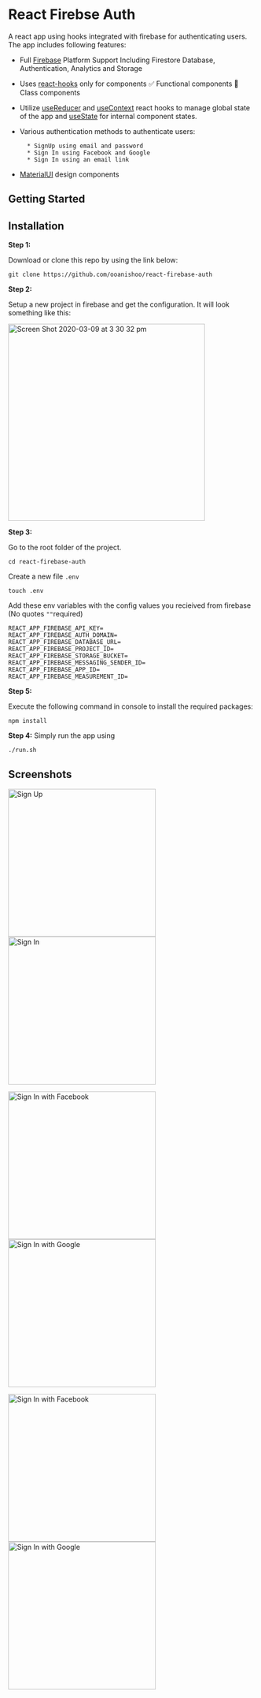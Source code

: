 # React Firebse Auth
A react app using hooks integrated with firebase for authenticating users. The app includes following features:

- Full [Firebase](https://firebase.google.com/) Platform Support Including Firestore Database, Authentication, Analytics and Storage
- Uses [react-hooks](https://reactjs.org/docs/hooks-reference.html) only for components
        ✅ Functional components 
        🚫 Class components
- Utilize [useReducer](https://reactjs.org/docs/hooks-reference.html#usereducer) and [useContext](https://reactjs.org/docs/hooks-reference.html#usecontext) react hooks to manage global state of the app and [useState](https://reactjs.org/docs/hooks-reference.html#usestate) for internal component states.
- Various authentication methods to authenticate users:
        
        * SignUp using email and password 
        * Sign In using Facebook and Google
        * Sign In using an email link
- [MaterialUI](https://material-ui.com/) design components
    
## Getting Started

## Installation

**Step 1:**

Download or clone this repo by using the link below:

```
git clone https://github.com/ooanishoo/react-firebase-auth
```

**Step 2:**

Setup a new project in firebase and get the configuration. It will look something like this:
<p>
<img width="400" alt="Screen Shot 2020-03-09 at 3 30 32 pm" src="https://user-images.githubusercontent.com/9260574/82982620-ea1f8f80-a031-11ea-996e-a89a77f0fc24.jpg">
<p/>


**Step 3:**

Go to the root folder of the project.
``` 
cd react-firebase-auth
```
Create a new file `.env`
```
touch .env
```
Add these env variables with the config values you recieived from firebase
(No quotes `""`required)
```
REACT_APP_FIREBASE_API_KEY=
REACT_APP_FIREBASE_AUTH_DOMAIN=
REACT_APP_FIREBASE_DATABASE_URL=
REACT_APP_FIREBASE_PROJECT_ID=
REACT_APP_FIREBASE_STORAGE_BUCKET=
REACT_APP_FIREBASE_MESSAGING_SENDER_ID=
REACT_APP_FIREBASE_APP_ID=
REACT_APP_FIREBASE_MEASUREMENT_ID=
```

**Step 5:**

Execute the following command in console to install the required packages: 

``` 
npm install
```
**Step 4:**
Simply run the app using

``` 
./run.sh
```

## Screenshots
<p>
<img width="300" alt="Sign Up" src="https://user-images.githubusercontent.com/9260574/82983108-e17b8900-a032-11ea-8ca5-577e460c6622.jpg">
<img width="300" alt="Sign In" src="https://user-images.githubusercontent.com/9260574/82983140-f0623b80-a032-11ea-8826-83f4dcff4156.jpg">
</p>
<p>
<img width="300" alt="Sign In with Facebook" src="https://user-images.githubusercontent.com/9260574/82983298-2dc6c900-a033-11ea-9187-6c5e7f69b263.jpg">
<img width="300" alt="Sign In with Google" src="https://user-images.githubusercontent.com/9260574/82983398-5a7ae080-a033-11ea-965f-a9f3cb303754.jpg">
</p>
<p>
<img width="300" alt="Sign In with Facebook" src="https://user-images.githubusercontent.com/9260574/82983421-6797cf80-a033-11ea-8888-5e0c9bc52bd4.jpg">
<img width="300" alt="Sign In with Google" src="https://user-images.githubusercontent.com/9260574/82983181-ff48ee00-a032-11ea-9ef4-ad6dd341c300.jpg">
</p>





